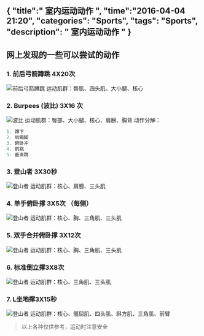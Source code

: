 {
    "title":" 室内运动动作 ",
    "time":"2016-04-04 21:20",
    "categories": "Sports",
    "tags": "Sports",
    "description": " 室内运动动作 "
}
------
## 网上发现的一些可以尝试的动作

### 1. 前后弓箭蹲跳  4X20次
![前后弓箭蹲跳 ](../../../../images/20160404-some-action-can-do-in-room/2.gif)
运动肌群：臀肌、四头肌、大小腿、核心

### 2. Burpees (波比) 3X16 次
![波比 ](../../../../images/20160404-some-action-can-do-in-room/3.gif)
运动肌群：臀部、大小腿、核心、肩膀、胸背
动作分解：
``` cs  
1. 蹲下
2. 后踢脚
3. 俯卧冲
4. 前跳
5. 垂直跳
```

### 3. 登山者 3X30秒
![登山者 ](../../../../images/20160404-some-action-can-do-in-room/4.gif)
运动肌群：核心、肩膀、三头肌

### 4. 单手俯卧撑 3X5次 （每侧）
![登山者 ](../../../../images/20160404-some-action-can-do-in-room/5.gif)
运动肌群：核心、胸、三角肌、三头肌

### 5. 双手合并俯卧撑 3X12次 
![登山者 ](../../../../images/20160404-some-action-can-do-in-room/6.gif)
运动肌群：核心、胸、三角肌、三头肌

### 6. 标准倒立撑3X8次 
![登山者 ](../../../../images/20160404-some-action-can-do-in-room/7.gif)
运动肌群：核心、三角肌、三头肌

### 7. L坐地撑3X15秒
![登山者 ](../../../../images/20160404-some-action-can-do-in-room/8.gif)
运动肌群：核心、髋屈肌、四头肌、斜方肌、三角肌、前臂

> 以上各种仅供参考，运动时注意安全 
